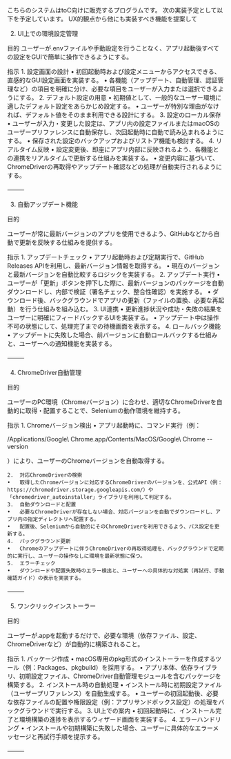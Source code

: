 こちらのシステムはtoC向けに販売するプログラムです。
次の実装予定として以下を予定しています。
UX的観点から他にも実装すべき機能を提案して


2. UI上での環境設定管理

目的
ユーザーが.envファイルや手動設定を行うことなく、アプリ起動後すべての設定をGUIで簡単に操作できるようにする。

指示
	1.	設定画面の設計
	•	初回起動時および設定メニューからアクセスできる、直感的なGUI設定画面を実装する。
	•	各機能（アップデート、自動管理、認証管理など）の項目を明確に分け、必要な項目をユーザーが入力または選択できるようにする。
	2.	デフォルト設定の用意
	•	初期値として、一般的なユーザー環境に適したデフォルト設定をあらかじめ設定する。
	•	ユーザーが特別な理由がなければ、デフォルト値をそのまま利用できる設計にする。
	3.	設定のローカル保存
	•	ユーザーが入力・変更した設定は、アプリ内の設定ファイルまたはmacOSのユーザープリファレンスに自動保存し、次回起動時に自動で読み込まれるようにする。
	•	保存された設定のバックアップおよびリストア機能も検討する。
	4.	リアルタイム反映
	•	設定変更後、即座にアプリ内部に反映されるよう、各機能との連携をリアルタイムで更新する仕組みを実装する。
	•	変更内容に基づいて、ChromeDriverの再取得やアップデート確認などの処理が自動実行されるようにする。

⸻

3. 自動アップデート機能

目的

ユーザーが常に最新バージョンのアプリを使用できるよう、GitHubなどから自動で更新を反映する仕組みを提供する。

指示
	1.	アップデートチェック
	•	アプリ起動時および定期実行で、GitHub Releases APIを利用し、最新バージョン情報を取得する。
	•	現在のバージョンと最新バージョンを自動比較するロジックを実装する。
	2.	アップデート実行
	•	ユーザーが「更新」ボタンを押下した際に、最新バージョンのパッケージを自動ダウンロードし、内部で検証（署名チェック、整合性確認）を実施する。
	•	ダウンロード後、バックグラウンドでアプリの更新（ファイルの置換、必要な再起動）を行う仕組みを組み込む。
	3.	UI連携
	•	更新進捗状況や成功・失敗の結果をユーザーに明確にフィードバックするUIを実装する。
	•	アップデート中は操作不可の状態にして、処理完了までの待機画面を表示する。
	4.	ロールバック機能
	•	アップデートに失敗した場合、前バージョンに自動ロールバックする仕組みと、ユーザーへの通知機能を実装する。

⸻

4. ChromeDriver自動管理

目的

ユーザーのPC環境（Chromeバージョン）に合わせ、適切なChromeDriverを自動的に取得・配置することで、Seleniumの動作環境を維持する。

指示
	1.	Chromeバージョン検出
	•	アプリ起動時に、コマンド実行（例：

/Applications/Google\ Chrome.app/Contents/MacOS/Google\ Chrome --version

）により、ユーザーのChromeバージョンを自動取得する。

	2.	対応ChromeDriverの検索
	•	取得したChromeバージョンに対応するChromeDriverのバージョンを、公式API（例：https://chromedriver.storage.googleapis.com/）や「chromedriver_autoinstaller」ライブラリを利用して判定する。
	3.	自動ダウンロードと配置
	•	必要なChromeDriverが存在しない場合、対応バージョンを自動でダウンロードし、アプリ内の指定ディレクトリへ配置する。
	•	配置後、Seleniumから自動的にそのChromeDriverを利用できるよう、パス設定を更新する。
	4.	バックグラウンド更新
	•	Chromeのアップデートに伴うChromeDriverの再取得処理を、バックグラウンドで定期的に実行し、ユーザーの操作なしに環境を最新状態に保つ。
	5.	エラーチェック
	•	ダウンロードや配置失敗時のエラー検出と、ユーザーへの具体的な対処案（再試行、手動確認ガイド）の表示を実装する。

⸻

5. ワンクリックインストーラー

目的

ユーザーが.appを起動するだけで、必要な環境（依存ファイル、設定、ChromeDriverなど）が自動的に構築されること。

指示
	1.	パッケージ作成
	•	macOS専用のpkg形式のインストーラーを作成するツール（例：Packages、pkgbuild）を採用する。
	•	アプリ本体、依存ライブラリ、初期設定ファイル、ChromeDriver自動管理モジュールを含むパッケージを構築する。
	2.	インストール時の自動処理
	•	インストール時に初期設定ファイル（ユーザープリファレンス）を自動生成する。
	•	ユーザーの初回起動後、必要な依存ファイルの配置や権限設定（例：アプリサンドボックス設定）の処理をバックグラウンドで実行する。
	3.	UI上での案内
	•	初回起動時に、インストール完了と環境構築の進捗を表示するウィザード画面を実装する。
	4.	エラーハンドリング
	•	インストールや初期構築に失敗した場合、ユーザーに具体的なエラーメッセージと再試行手順を提示する。

⸻

